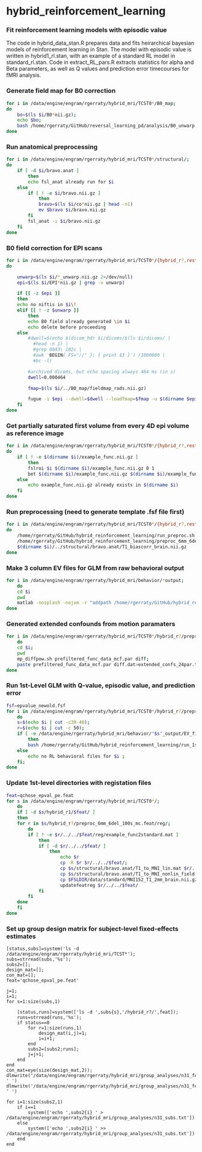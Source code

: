 # hybrid_reinforcement_learning


### Fit reinforcement learning models with episodic value
The code in hybrid_data_stan.R prepares data and fits heirarchical bayesian models of reinforcement learning in Stan. The model with episodic value is written in hybrid1_rl.stan, with an example of a standard RL model in standard_rl.stan. Code in extract_RL_pars.R extracts statistics for alpha and Beta parameters, as well as Q values and prediction error timecourses for fMRI analysis.


### Generate field map for B0 correction
```.bash
for i in /data/engine/engram/rgerraty/hybrid_mri/TCST0*/B0_map;  
do 
	bo=$(ls $i/B0*nii.gz);
	echo $bo; 
	bash /home/rgerraty/GitHub/reversal_learning_pd/analysis/B0_unwarp.sh $bo; 
done
```

### Run anatomical preprocessing
```.bash
for i in /data/engine/engram/rgerraty/hybrid_mri/TCST0*/structural/;
do 
	if [ -d $i/bravo.anat ]
		then
		echo fsl_anat already run for $i
	else
		if [ ! -e $i/bravo.nii.gz ]
			then
			bravo=$(ls $i/co*nii.gz | head -n1)
			mv $bravo $i/bravo.nii.gz
		fi
		fsl_anat -i $i/bravo.nii.gz
	fi
done
```

### B0 field correction for EPI scans
```.bash
for i in /data/engine/engram/rgerraty/hybrid_mri/TCST0*/{hybrid_r?,rest*}/
do

	unwarp=$(ls $i/*_unwarp.nii.gz 2>/dev/null)
	epi=$(ls $i/EPI*nii.gz | grep -v unwarp)

	if [[ -z $epi ]]
	then 
	echo no niftis in $i\!
	elif [[ ! -z $unwarp ]]
		then
		echo B0 field already generated \in $i
		echo delete before proceeding
	else
		#dwell=$(echo $(dicom_hdr $i/dicoms/$(ls $i/dicoms/ | 
          #head -n 1) | 
          #grep 0043\ 102c | 
          #awk 'BEGIN{ FS="//" }; { print $3 }') /1000000 | 
          #bc -l) 

        #archived dicoms, but echo spacing always 464 ms (in s)
        dwell=0.000464

		fmap=$(ls $i/../B0_map/fieldmap_rads.nii.gz)

		fugue -i $epi --dwell=$dwell --loadfmap=$fmap -u $(dirname $epi)/$(basename $epi .nii.gz)_unwarp.nii.gz
	fi
done
```
### Get partially saturated first volume from every 4D epi volume as reference image
```.bash
for i in /data/engine/engram/rgerraty/hybrid_mri/TCST0*/{hybrid_r?,rest*}/*unwarp.nii.gz
do
	if [ ! -e $(dirname $i)/example_func.nii.gz ]
		then
		fslroi $i $(dirname $i)/example_func.nii.gz 0 1
		bet $(dirname $i)/example_func.nii.gz $(dirname $i)/example_func.nii.gz 
	else
		echo example_func.nii.gz already exists in $(dirname $i)
	fi
done
```

### Run preprocessing (need to generate template .fsf file first)
```.bash
for i in /data/engine/engram/rgerraty/hybrid_mri/TCST0*/{hybrid_r?,rest*}/*unwarp.nii.gz
do
	/home/rgerraty/GitHub/hybrid_reinforcement_learning/run_preproc.sh $i \
	/home/rgerraty/GitHub/hybrid_reinforcement_learning/preproc_6mm_6del_100s_mc.fsf \
	$(dirname $i)/../structural/bravo.anat/T1_biascorr_brain.nii.gz
done
```

### Make 3 column EV files for GLM from raw behavioral output
```.bash
for i in /data/engine/engram/rgerraty/hybrid_mri/behavior/*output;
	do
	cd $i
	pwd
	matlab -nosplash -nojvm -r "addpath /home/rgerraty/GitHub/hybrid_reinforcement_learning/;make_EV(12);quit"
done
```

### Generated extended confounds from motion paramaters
```.bash
for i in /data/engine/engram/rgerraty/hybrid_mri/TCST0*/hybrid_r?/preproc*feat/mc/; 
	do 
	cd $i; 
	pwd
	mp_diffpow.sh prefiltered_func_data_mcf.par diff; 
	paste prefiltered_func_data_mcf.par diff.dat>extended_confs_24par.txt;
done
```

### Run 1st-Level GLM with Q-value, episodic value, and prediction error
```.bash
fsf=epvalue_newold.fsf
for i in /data/engine/engram/rgerraty/hybrid_mri/TCST0*/hybrid_r?/preproc_6mm_6del_100s_mc.feat/filtered_func_data.nii.gz; 
	do 
	s=$(echo $i | cut -c39-40); 
	r=$(echo $i | cut -c 50);
	if [ -e /data/engine/rgerraty/hybrid_mri/behavior/"$s"_output/EV_files/FB_pe_run"$r".txt ];
		then 
		bash /home/rgerraty/GitHub/hybrid_reinforcement_learning/run_1st_level.sh $i /home/rgerraty/GitHub/hybrid_reinforcement_learning/$fsf $s $r;
	else 
		echo no RL behavioral files for $i ;
	fi;
done
```

### Update 1st-level directories with registation files
```.bash
feat=qchose_epval_pe.feat
for s in /data/engine/engram/rgerraty/hybrid_mri/TCST0*/;
	do
	if [ -d $s/hybrid_r1/$feat/ ]
	then
	for r in $s/hybrid_r?/preproc_6mm_6del_100s_mc.feat/reg/; 
		do 
		if [ ! -e $r/../../$feat/reg/example_func2standard.mat ]
			then
			if [ -d $r/../../$feat/ ]
				then
					echo $r
					cp -R $r $r/../../$feat/;
					cp $s/structural/bravo.anat/T1_to_MNI_lin.mat $r/../../$feat/reg/highres2standard.mat
					cp $s/structural/bravo.anat/T1_to_MNI_nonlin_field.nii.gz $r/../../$feat/reg/highres2standard_warp.nii.gz
					cp $FSLDIR/data/standard/MNI152_T1_2mm_brain.nii.gz $r/../../$feat/reg/standard.nii.gz
					updatefeatreg $r/../../$feat/
			fi
		fi
	done
	fi
done
```

### Set up group design matrix for subject-level fixed-effects estimates
```.matlab
[status,subs]=system('ls -d /data/engine/engram/rgerraty/hybrid_mri/TCST*');
subs=strread(subs,'%s');
subs2=[];
design_mat=[];
con_mat=[];
feat='qchose_epval_pe.feat'

j=1;
i=1;
for s=1:size(subs,1)

	[status,runs]=system(['ls -d ',subs{s},'/hybrid_r?/',feat]);
	runs=strread(runs,'%s');
	if status==0
		for r=1:size(runs,1)
			design_mat(i,j)=1;
			i=i+1;
		end
		subs2=[subs2;runs];
		j=j+1;
	end
end
con_mat=eye(size(design_mat,2));
dlmwrite('/data/engine/engram/rgerraty/hybrid_mri/group_analyses/n31_fe_design.mat',design_mat, ' ')
dlmwrite('/data/engine/engram/rgerraty/hybrid_mri/group_analyses/n31_fe_con.mat',con_mat, ' ')

for i=1:size(subs2,1)
	if i==1
		system(['echo ',subs2{i} ' > /data/engine/engram/rgerraty/hybrid_mri/group_analyses/n31_subs.txt'])
	else
		system(['echo ',subs2{i} ' >> /data/engine/engram/rgerraty/hybrid_mri/group_analyses/n31_subs.txt'])
	end
end

```